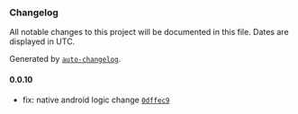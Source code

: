 ### Changelog

All notable changes to this project will be documented in this file. Dates are displayed in UTC.

Generated by [`auto-changelog`](https://github.com/CookPete/auto-changelog).

#### 0.0.10

- fix: native android logic change [`0dffec9`](https://github.com/ko-devHong/react-native-mqtt/commit/0dffec97f8d1508e70c33f3efa5471594b4f894e)
